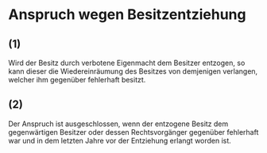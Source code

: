 # Anspruch wegen Besitzentziehung



## (1)

 Wird der Besitz durch verbotene Eigenmacht dem Besitzer entzogen, so kann dieser die Wiedereinräumung des Besitzes von demjenigen verlangen, welcher ihm gegenüber fehlerhaft besitzt.

## (2)

 Der Anspruch ist ausgeschlossen, wenn der entzogene Besitz dem gegenwärtigen Besitzer oder dessen Rechtsvorgänger gegenüber fehlerhaft war und in dem letzten Jahre vor der Entziehung erlangt worden ist. 

